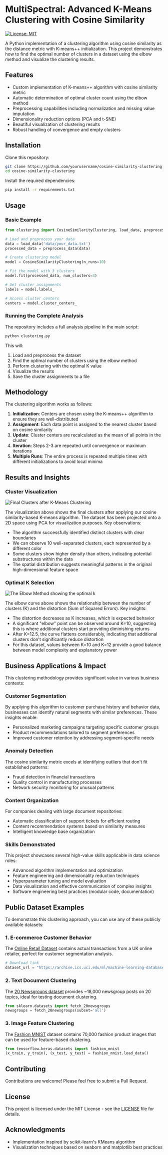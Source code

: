 # MultiSpectral: Advanced K-Means Clustering with Cosine Similarity

[![License: MIT](https://img.shields.io/badge/License-MIT-yellow.svg)](https://opensource.org/licenses/MIT)

A Python implementation of a clustering algorithm using cosine similarity as the distance metric with K-means++ initialization. This project demonstrates how to find the optimal number of clusters in a dataset using the elbow method and visualize the clustering results.

## Features

- Custom implementation of K-means++ algorithm with cosine similarity metric
- Automatic determination of optimal cluster count using the elbow method
- Preprocessing capabilities including normalization and missing value imputation
- Dimensionality reduction options (PCA and t-SNE)
- Beautiful visualization of clustering results
- Robust handling of convergence and empty clusters

## Installation

Clone this repository:

```bash
git clone https://github.com/yourusername/cosine-similarity-clustering.git
cd cosine-similarity-clustering
```

Install the required dependencies:

```bash
pip install -r requirements.txt
```

## Usage

### Basic Example

```python
from clustering import CosineSimilarityClustering, load_data, preprocess_data

# Load and preprocess your data
data = load_data('data/your_data.txt')
processed_data = preprocess_data(data)

# Create clustering model
model = CosineSimilarityClustering(n_runs=10)

# Fit the model with 3 clusters
model.fit(processed_data, num_clusters=3)

# Get cluster assignments
labels = model.labels_

# Access cluster centers
centers = model.cluster_centers_
```

### Running the Complete Analysis

The repository includes a full analysis pipeline in the main script:

```bash
python clustering.py
```

This will:

1. Load and preprocess the dataset
2. Find the optimal number of clusters using the elbow method
3. Perform clustering with the optimal K value
4. Visualize the results
5. Save the cluster assignments to a file

## Methodology

The clustering algorithm works as follows:

1. **Initialization**: Centers are chosen using the K-means++ algorithm to ensure they are well-distributed
2. **Assignment**: Each data point is assigned to the nearest cluster based on cosine similarity
3. **Update**: Cluster centers are recalculated as the mean of all points in the cluster
4. **Iteration**: Steps 2-3 are repeated until convergence or maximum iterations
5. **Multiple Runs**: The entire process is repeated multiple times with different initializations to avoid local minima

## Results and Insights

### Cluster Visualization

![Final Clusters after K-Means Clustering](./Images/cluster_visualization.png)

The visualization above shows the final clusters after applying our cosine similarity-based K-means algorithm. The dataset has been projected onto a 2D space using PCA for visualization purposes. Key observations:

- The algorithm successfully identified distinct clusters with clear boundaries
- We can observe 10 well-separated clusters, each represented by a different color
- Some clusters show higher density than others, indicating potential substructures within the data
- The spatial distribution suggests meaningful patterns in the original high-dimensional feature space

### Optimal K Selection

![The Elbow Method showing the optimal k](./Images/elbow_curve.png)

The elbow curve above shows the relationship between the number of clusters (K) and the distortion (Sum of Squared Errors). Key insights:

- The distortion decreases as K increases, which is expected behavior
- A significant "elbow" point can be observed around K=10, suggesting this is where additional clusters start providing diminishing returns
- After K=12.5, the curve flattens considerably, indicating that additional clusters don't significantly reduce distortion
- For this dataset, values between K=10 and K=12 provide a good balance between model complexity and explanatory power

## Business Applications & Impact

This clustering methodology provides significant value in various business contexts:

### Customer Segmentation

By applying this algorithm to customer purchase history and behavior data, businesses can identify natural segments with similar preferences. These insights enable:

- Personalized marketing campaigns targeting specific customer groups
- Product recommendations tailored to segment preferences
- Improved customer retention by addressing segment-specific needs

### Anomaly Detection

The cosine similarity metric excels at identifying outliers that don't fit established patterns:

- Fraud detection in financial transactions
- Quality control in manufacturing processes
- Network security monitoring for unusual patterns

### Content Organization

For companies dealing with large document repositories:

- Automatic classification of support tickets for efficient routing
- Content recommendation systems based on similarity measures
- Intelligent knowledge base organization

### Skills Demonstrated

This project showcases several high-value skills applicable in data science roles:

- Advanced algorithm implementation and optimization
- Feature engineering and dimensionality reduction techniques
- Hyperparameter tuning and model evaluation
- Data visualization and effective communication of complex insights
- Software engineering best practices (modular code, documentation)

## Public Dataset Examples

To demonstrate this clustering approach, you can use any of these publicly available datasets:

### 1. E-commerce Customer Behavior

The [Online Retail Dataset](https://archive.ics.uci.edu/dataset/352/online+retail) contains actual transactions from a UK online retailer, perfect for customer segmentation analysis.

```python
# Download link
dataset_url = "https://archive.ics.uci.edu/ml/machine-learning-databases/00352/Online%20Retail.xlsx"
```

### 2. Text Document Clustering

The [20 Newsgroups dataset](https://scikit-learn.org/stable/datasets/real_world.html#newsgroups-dataset) provides ~18,000 newsgroup posts on 20 topics, ideal for testing document clustering.

```python
from sklearn.datasets import fetch_20newsgroups
newsgroups = fetch_20newsgroups(subset='all')
```

### 3. Image Feature Clustering

The [Fashion MNIST](https://github.com/zalandoresearch/fashion-mnist) dataset contains 70,000 fashion product images that can be used for feature-based clustering.

```python
from tensorflow.keras.datasets import fashion_mnist
(x_train, y_train), (x_test, y_test) = fashion_mnist.load_data()
```

## Contributing

Contributions are welcome! Please feel free to submit a Pull Request.

## License

This project is licensed under the MIT License - see the [LICENSE](LICENSE) file for details.

## Acknowledgments

- Implementation inspired by scikit-learn's KMeans algorithm
- Visualization techniques based on seaborn and matplotlib best practices
